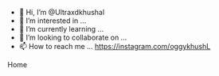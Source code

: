 - 👋 Hi, I’m @Ultraxdkhushal
- 👀 I’m interested in ...
- 🌱 I’m currently learning ...
- 💞️ I’m looking to collaborate on ...
- 📫 How to reach me ...
https://instagram.com/oggykhushL
<!---
Ultraxdkhushal/Ultraxdkhushal is a ✨ special ✨ repository because its `README.md` (this file) appears on your GitHub profile.
You can click the Preview link to take a look at your changes.
--->
Home
